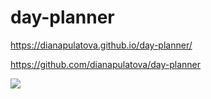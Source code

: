 # day-planner
https://dianapulatova.github.io/day-planner/


https://github.com/dianapulatova/day-planner

![](img/workdaycheduler.png)
